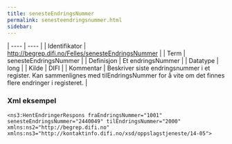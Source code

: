 ```yaml
---
title: senesteEndringsNummer
permalink: senesteendringsnummer.html
sidebar:
---
```


| ---- | ---- |
| Identifikator | <http://begrep.difi.no/Felles/senesteEndringsNummer> |
| Term | senesteEndringsNummer |
| Definisjon | Et endringsNummer |
| Datatype | long |
| Kilde | DIFI |
| Kommentar | Beskriver siste endringsnummer i et register. Kan sammenlignes med tilEndringsNummer for å vite om det finnes flere endringer i registeret. | 

### Xml eksempel

```
<ns3:HentEndringerRespons fraEndringsNummer="1001" senesteEndringsNummer="2440049" tilEndringsNummer="2000" xmlns:ns2="http://begrep.difi.no" xmlns:ns3="http://kontaktinfo.difi.no/xsd/oppslagstjeneste/14-05">
```


